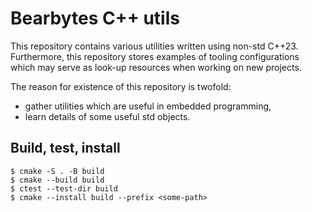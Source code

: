 # Bearbytes C++ utils

This repository contains various utilities written using non-std C++23.
Furthermore, this repository stores examples of tooling configurations which
may serve as look-up resources when working on new projects.

The reason for existence of this repository is twofold:
- gather utilities which are useful in embedded programming,
- learn details of some useful std objects.

## Build, test, install

```console
$ cmake -S . -B build
$ cmake --build build
$ ctest --test-dir build
$ cmake --install build --prefix <some-path>
```
